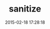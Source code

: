 ---
layout: post
title:  "sanitize"
repo:   "rgrove/sanitize"
date:   2015-02-18 17:28:18
gemurl: https://github.com/rgrove/sanitize/
---
